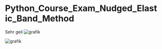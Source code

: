 # Python_Course_Exam_Nudged_Elastic_Band_Method
Sehr geil
![grafik](https://user-images.githubusercontent.com/78024843/128019035-b504a53d-2f1b-4dd2-b227-3342ea62100f.png)

![grafik](https://user-images.githubusercontent.com/78024843/128022270-414fe399-3727-46ef-9154-3b41a8cf779e.png)

